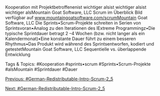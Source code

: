 Kooperation mit Projektbetroffenenist wichtiger alsist wichtiger alsist wichtiger alsMountain Goat Software, LLC
Scrum im Überblick
Bild verfügbar auf www.mountaingoatsoftware.com/scrumMountain Goat Software, LLC
Die Sprints•Scrum-Projekte schreiten in Serien von Sprintsvoran•Analog zu den Iterationen des lExtreme Programmingz•Die typische Sprintdauer betragt 2 –4 Wochen (bzw. nicht langer als ein Kalendermonat)•Eine konstante Dauer führt zu einem besseren Rhythmus•Das Produkt wird während des Sprintsentworfen, kodiert und getestetMountain Goat Software, LLC
Sequentielle vs. überlappende Entwicklung

   Tags & Topics:
   #Kooperation
   #sprints•scrum
   #Sprints•Scrum-Projekte
   #alsMountain
   #Sprintdauer
   #Dauer

[Previous: #German-Redistributable-Intro-Scrum-2_5](German-Redistributable-Intro-Scrum-2_5.md)

[Next: #German-Redistributable-Intro-Scrum-2_5](German-Redistributable-Intro-Scrum-2_5.md)
